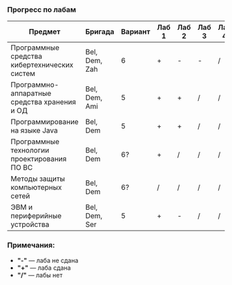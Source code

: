 ### Прогресс по лабам
| Предмет | Бригада | Вариант | Лаб 1 | Лаб 2 | Лаб 3 | Лаб 4 | Лаб 5 | Лаб 6 | Лаб 7 | Лаб 8 | Лаб 9 | Лаб 10 | Лаб 11 | Лаб 12 |
|---------|---------|---------|-------|-------|-------|-------|-------|-------|-------|-------|-------|--------|--------|--------|
| Программные средства кибертехнических систем | Bel, Dem, Zah | 6 | + | - | - | / | / | / | / | / | / | / | / | / |
| Программно-аппаратные средства хранения и ОД | Bel, Dem, Ami | 5 | + | + | / | / | / | / | / | / | / | / | / | / |
| Программирование на языке Java	       | Bel, Dem      | 5 | + | + | / | / | / | / |   |   |   |   |   |   |
| Программные технологии проектирования ПО ВС  | Bel, Dem      | 6? | + | / | / | / | / | / | / | / | / | / | / | / |
| Методы защиты компьютерных сетей             | Bel, Dem      | 6? | / | / | / | / | / | / | / | / | / | / | / | / |
| ЭВМ и периферийные устройства                | Bel, Dem, Ser | 5 | + | - | / | / | / | / | / | / | / | / | / | / |

### Примечания:
- **"-"** — лаба не сдана  
- **"+"** — лаба сдана  
- **"/"** — лабы нет  
